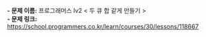 **- 문제 이름:** 프로그래머스 lv2 < 두 큐 합 같게 만들기 >  
**- 문제 링크:** https://school.programmers.co.kr/learn/courses/30/lessons/118667
